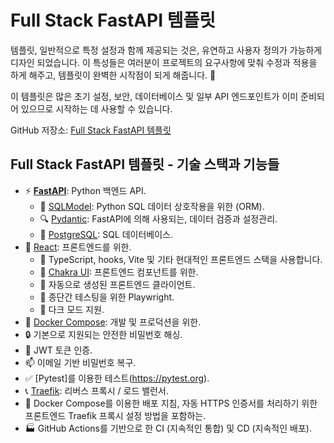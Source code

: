 # Full Stack FastAPI 템플릿

템플릿, 일반적으로 특정 설정과 함께 제공되는 것은, 유연하고 사용자 정의가 가능하게 디자인 되었습니다. 이 특성들은 여러분이 프로젝트의 요구사항에 맞춰 수정과 적용을 하게 해주고, 템플릿이 완벽한 시작점이 되게 해줍니다. 🏁

이 템플릿은 많은 초기 설정, 보안, 데이터베이스 및 일부 API 엔드포인트가 이미 준비되어 있으므로 시작하는 데 사용할 수 있습니다.

GitHub 저장소: <a href="https://github.com/tiangolo/full-stack-fastapi-template" class="external-link" target="_blank">Full Stack FastAPI 템플릿</a>

## Full Stack FastAPI 템플릿 - 기술 스택과 기능들

- ⚡ [**FastAPI**](https://fastapi.tiangolo.com): Python 백엔드 API.
    - 🧰 [SQLModel](https://sqlmodel.tiangolo.com): Python SQL 데이터 상호작용을 위한 (ORM).
    - 🔍 [Pydantic](https://docs.pydantic.dev): FastAPI에 의해 사용되는, 데이터 검증과 설정관리.
    - 💾 [PostgreSQL](https://www.postgresql.org): SQL 데이터베이스.
- 🚀 [React](https://react.dev): 프론트엔드를 위한.
    - 💃 TypeScript, hooks, Vite 및 기타 현대적인 프론트엔드 스택을 사용합니다.
    - 🎨 [Chakra UI](https://chakra-ui.com): 프론트엔드 컴포넌트를 위한.
    - 🤖 자동으로 생성된 프론트엔드 클라이언트.
    - 🧪 종단간 테스팅을 위한 Playwright.
    - 🦇 다크 모드 지원.
- 🐋 [Docker Compose](https://www.docker.com): 개발 및 프로덕션을 위한.
- 🔒 기본으로 지원되는 안전한 비밀번호 해싱.
- 🔑 JWT 토큰 인증.
- 📫 이메일 기반 비밀번호 복구.
- ✅ [Pytest]를 이용한 테스트(https://pytest.org).
- 📞 [Traefik](https://traefik.io): 리버스 프록시 / 로드 밸런서.
- 🚢 Docker Compose를 이용한 배포 지침, 자동 HTTPS 인증서를 처리하기 위한 프론트엔드 Traefik 프록시 설정 방법을 포함하는.
- 🏭 GitHub Actions를 기반으로 한 CI (지속적인 통합) 및 CD (지속적인 배포).
